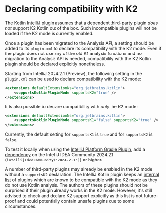 # Declaring compatibility with K2

The Kotlin IntelliJ plugin assumes that a dependent third-party plugin *does not* support K2 Kotlin out of the box. Such
incompatible plugins will not be loaded if the K2 mode is currently enabled.

Once a plugin has been migrated to the Analysis API, a setting should be added to its `plugin.xml` to declare its
compatibility with the K2 mode. Even if the plugin does not use any of the old K1 analysis functions and no migration to
the Analysis API is needed, compatibility with the K2 Kotlin plugin should be declared explicitly nonetheless.

Starting from IntelliJ 2024.2.1 (Preview), the following setting in the `plugin.xml` can be used to declare
compatibility with the K2 mode:

```xml
<extensions defaultExtensionNs="org.jetbrains.kotlin">
    <supportsKotlinPluginMode supportsK2="true" />
</extensions>
```

It is also possible to declare compatibility with *only* the K2 mode:

```xml
<extensions defaultExtensionNs="org.jetbrains.kotlin">
    <supportsKotlinPluginMode supportsK1="false" supportsK2="true" />
</extensions>
```

Currently, the default setting for `supportsK1` is `true` and for `supportsK2` is `false`.

To test it locally when using the [IntelliJ Platform Gradle Plugin](https://plugins.jetbrains.com/docs/intellij/tools-intellij-platform-gradle-plugin.html), add a [dependency](https://plugins.jetbrains.com/docs/intellij/tools-intellij-platform-gradle-plugin-dependencies-extension.html) on the IntelliJ IDEA Community 2024.2.1 (`intellijIdeaCommunity("2024.2.1")`) or higher.

A number of third-party plugins may already be enabled in the K2 mode without a `supportsK2` declaration. The IntelliJ
Kotlin plugin keeps an [internal list](https://github.com/JetBrains/intellij-community/blob/master/platform/core-impl/resources/pluginsCompatibleWithK2Mode.txt)
of plugins which are known to be compatible with the K2 mode as they do not use Kotlin analysis. The authors of these
plugins should not be surprised if their plugin already works in the K2 mode. However, it's still advised to check and
declare K2 support explicitly as this list is not future-proof and could potentially contain unsafe plugins due to some
circumstances.